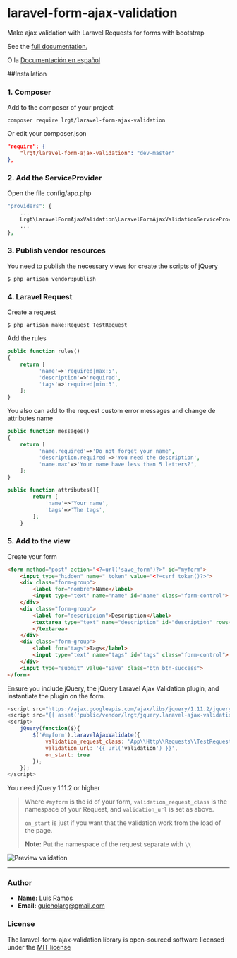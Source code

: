 # laravel-form-ajax-validation
Make ajax validation with Laravel Requests for forms with bootstrap

See the [full documentation.](https://github.com/guicho0601/laravel-form-ajax-validation/wiki)

O la
[Documentación en español](https://github.com/guicho0601/laravel-form-ajax-validation/wiki/Inicio)

##Installation

### 1. Composer

Add to the composer of your project

```console
composer require lrgt/laravel-form-ajax-validation
```

Or edit your composer.json

```json
"require": {
    "lrgt/laravel-form-ajax-validation": "dev-master"
},
```

### 2. Add the ServiceProvider

Open the file config/app.php

```php
"providers": {
    ...
    Lrgt\LaravelFormAjaxValidation\LaravelFormAjaxValidationServiceProvider::class,
    ...
},
```

### 3. Publish vendor resources

You need to publish the necessary views for create the scripts of jQuery

```console
$ php artisan vendor:publish
```

### 4. Laravel Request

Create a request

```console
$ php artisan make:Request TestRequest
```

Add the rules

```php
public function rules()
{
	return [
          'name'=>'required|max:5',
          'description'=>'required',
          'tags'=>'required|min:3',
	];
}
```

You also can add to the request custom error messages and change de attributes name

```php
public function messages()
{
	return [
          'name.required'=>'Do not forget your name',
          'description.required'=>'You need the description',
          'name.max'=>'Your name have less than 5 letters?',
	];
}

public function attributes(){
        return [
            'name'=>'Your name',
            'tags'=>'The tags',
        ];
    }
```

### 5. Add to the view

Create your form

```html
<form method="post" action="<?=url('save_form')?>" id="myform">
    <input type="hidden" name="_token" value="<?=csrf_token()?>">
    <div class="form-group">
        <label for="nombre">Name</label>
        <input type="text" name="name" id="name" class="form-control">
    </div>
    <div class="form-group">
        <label for="descripcion">Description</label>
        <textarea type="text" name="description" id="description" rows="5" class="form-control">
        </textarea>
    </div>
    <div class="form-group">
        <label for="tags">Tags</label>
        <input type="text" name="tags" id="tags" class="form-control">
    </div>
    <input type="submit" value="Save" class="btn btn-success">
</form>
```

Ensure you include jQuery, the jQuery Laravel Ajax Validation plugin, and instantiate the plugin on the form.

```javascript
<script src="https://ajax.googleapis.com/ajax/libs/jquery/1.11.2/jquery.min.js"></script>
<script src="{{ asset('public/vendor/lrgt/jquery.laravel-ajax-validation.js') }}"></script>
<script>
    jQuery(function($){
        $('#myform').laravelAjaxValidate({
            validation_request_class: 'App\\Http\\Requests\\TestRequest',
            validation_url: '{{ url('validation') }}',
            on_start: true
        });
    });
</script>
```

You need jQuery 1.11.2 or higher

> Where `#myform` is the id of your form, `validation_request_class` is the namespace of your Request, and `validation_url` is set as above.
>
> `on_start` is just if you want that the validation work from the load of the page.
>
>__Note:__ Put the namespace of the request separate with `\\`

![Preview validation](http://i1277.photobucket.com/albums/y485/guicho0601/Captura%20de%20pantalla%202015-06-02%20a%20las%2022.15.51_zpsvm5wevpp.png)

***

### Author

- __Name:__ Luis Ramos
- __Email:__ guicholarg@gmail.com

### License

The laravel-form-ajax-validation library is open-sourced software licensed under the [MIT license](http://opensource.org/licenses/MIT)

